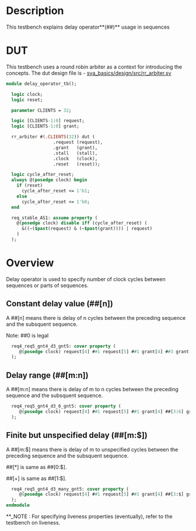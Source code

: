 # Description
This testbench explains delay operator**(##)** usage in sequences

# DUT
This testbench uses a round robin arbiter as a context for introducing the
concepts. The dut design file is -
[sva_basics/design/src/rr_arbiter.sv](https://github.com/openformal/sva_basics/blob/master/design/docs/rr_arbiter.md)

```sv
module delay_operator_tb();

  logic clock;
  logic reset;

  parameter CLIENTS = 32;

  logic [CLIENTS-1:0] request;
  logic [CLIENTS-1:0] grant;

  rr_arbiter #(.CLIENTS(32)) dut (
                  .request (request),
                  .grant   (grant),
                  .stall   (stall),
                  .clock   (clock),
                  .reset   (reset));

  logic cycle_after_reset;
  always @(posedge clock) begin
    if (reset)
      cycle_after_reset <= 1'b1;
    else
      cycle_after_reset <= 1'b0;
  end

  req_stable_AS1: assume property (
    @(posedge clock) disable iff (cycle_after_reset) (
      &((~($past(request) & (~$past(grant)))) | request)
    )
  );

```
# Overview
Delay operator is used to specify number of clock cycles between sequences or
parts of sequences.

## Constant delay value (##[n])
A ##[n] means there is delay of n cycles between the preceding sequence
and the subsquent sequence.

Note: ##0 is legal
```sv
  req4_req5_gnt4_d3_gnt5: cover property (
     @(posedge clock) request[4] ##1 request[5] ##1 grant[4] ##3 grant[5]
  );

```
## Delay range (##[m:n])
A ##[m:n] means there is delay of m to n cycles between the preceding sequence
and the subsquent sequence.
```sv
  req4_req5_gnt4_d3_6_gnt5: cover property (
     @(posedge clock) request[4] ##1 request[5] ##1 grant[4] ##[3:6] grant[5]
  );

```
## Finite but unspecified delay (##[m:$])
A ##[m:$] means there is delay of m to unspecified cycles between the preceding
sequence and the subsquent sequence.

##[*] is same as ##[0:$].

##[+] is same as ##[1:$].

```sv
  req4_req5_gnt4_d3_many_gnt5: cover property (
     @(posedge clock) request[4] ##1 request[5] ##1 grant[4] ##[3:$] grant[5]
  );
endmodule
```
**_NOTE :
For specifying liveness properties (eventually), refer to the testbench on
liveness.
